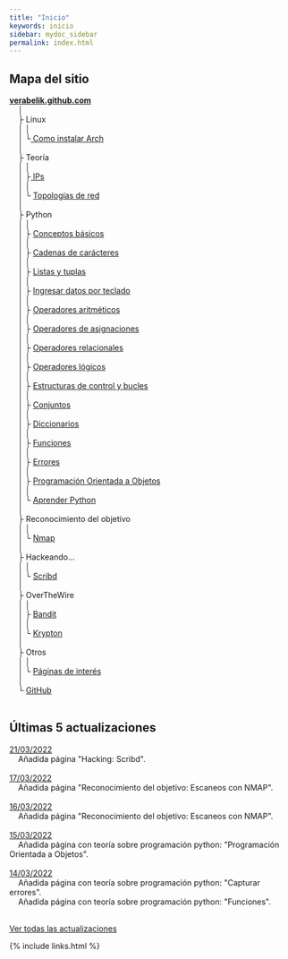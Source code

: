 ```yaml
---
title: "Inicio"
keywords: inicio
sidebar: mydoc_sidebar
permalink: index.html
---
```


## Mapa del sitio
<link href="css/miEstilo.css" rel="stylesheet" type="text/css">
<div id="tree">
<u><b>verabelik.github.com</b></u><br/>
&nbsp;&nbsp;&nbsp;&nbsp;│<br/>
&nbsp;&nbsp;&nbsp;&nbsp;├ Linux<br/>
&nbsp;&nbsp;&nbsp;&nbsp;│&nbsp;│<br/>
&nbsp;&nbsp;&nbsp;&nbsp;│&nbsp;└<a href="https://verabelik.github.io/mydoc_instalarArch.html"> Como instalar Arch</a><br/>
&nbsp;&nbsp;&nbsp;&nbsp;│<br/>
&nbsp;&nbsp;&nbsp;&nbsp;├ Teoría<br/>
&nbsp;&nbsp;&nbsp;&nbsp;│&nbsp;│<br/>
&nbsp;&nbsp;&nbsp;&nbsp;│&nbsp;├<a href="https://verabelik.github.io/mydoc_teoria_IP.html"> IPs</a><br/>
&nbsp;&nbsp;&nbsp;&nbsp;│&nbsp;│<br/>
&nbsp;&nbsp;&nbsp;&nbsp;│&nbsp;└ <a href="https://verabelik.github.io/mydoc_otw_krypton.html">Topologías de red</a><br/>
&nbsp;&nbsp;&nbsp;&nbsp;│<br/>
&nbsp;&nbsp;&nbsp;&nbsp;├ Python<br/>
&nbsp;&nbsp;&nbsp;&nbsp;│&nbsp;│<br/>
&nbsp;&nbsp;&nbsp;&nbsp;│&nbsp;├ <a href="https://verabelik.github.io/mydoc_python_basico.html">Conceptos básicos</a><br/>
&nbsp;&nbsp;&nbsp;&nbsp;│&nbsp;│<br/>
&nbsp;&nbsp;&nbsp;&nbsp;│&nbsp;├ <a href="https://verabelik.github.io/mydoc_python_cadenas.html">Cadenas de carácteres</a><br/>
&nbsp;&nbsp;&nbsp;&nbsp;│&nbsp;│<br/>
&nbsp;&nbsp;&nbsp;&nbsp;│&nbsp;├ <a href="https://verabelik.github.io/mydoc_python_listas_tuplas.html">Listas y tuplas</a><br/>
&nbsp;&nbsp;&nbsp;&nbsp;│&nbsp;│<br/>
&nbsp;&nbsp;&nbsp;&nbsp;│&nbsp;├ <a href="https://verabelik.github.io/mydoc_python_datos_teclado.html">Ingresar datos por teclado</a><br/>
&nbsp;&nbsp;&nbsp;&nbsp;│&nbsp;│<br/>
&nbsp;&nbsp;&nbsp;&nbsp;│&nbsp;├ <a href="https://verabelik.github.io/mydoc_python_operadores_aritmeticos.html">Operadores aritméticos</a><br/>
&nbsp;&nbsp;&nbsp;&nbsp;│&nbsp;│<br/>
&nbsp;&nbsp;&nbsp;&nbsp;│&nbsp;├ <a href="https://verabelik.github.io/mydoc_python_operadores_asignaciones.html">Operadores de asignaciones</a><br/>
&nbsp;&nbsp;&nbsp;&nbsp;│&nbsp;│<br/>
&nbsp;&nbsp;&nbsp;&nbsp;│&nbsp;├ <a href="https://verabelik.github.io/mydoc_python_operadores_relacionales.html">Operadores relacionales</a><br/>
&nbsp;&nbsp;&nbsp;&nbsp;│&nbsp;│<br/>
&nbsp;&nbsp;&nbsp;&nbsp;│&nbsp;├ <a href="https://verabelik.github.io/mydoc_python_operadores_logicos.html">Operadores lógicos</a><br/>
&nbsp;&nbsp;&nbsp;&nbsp;│&nbsp;│<br/>
&nbsp;&nbsp;&nbsp;&nbsp;│&nbsp;├ <a href="https://verabelik.github.io/mydoc_python_estructuras_control.html">Estructuras de control y bucles</a><br/>
&nbsp;&nbsp;&nbsp;&nbsp;│&nbsp;│<br/>
&nbsp;&nbsp;&nbsp;&nbsp;│&nbsp;├ <a href="https://verabelik.github.io/mydoc_python_conjuntos.html">Conjuntos</a><br/>
&nbsp;&nbsp;&nbsp;&nbsp;│&nbsp;│<br/>
&nbsp;&nbsp;&nbsp;&nbsp;│&nbsp;├ <a href="https://verabelik.github.io/mydoc_python_diccionarios.html">Diccionarios</a><br/>
&nbsp;&nbsp;&nbsp;&nbsp;│&nbsp;│<br/>
&nbsp;&nbsp;&nbsp;&nbsp;│&nbsp;├ <a href="https://verabelik.github.io/mydoc_python_funciones.html">Funciones</a><br/>
&nbsp;&nbsp;&nbsp;&nbsp;│&nbsp;│<br/>
&nbsp;&nbsp;&nbsp;&nbsp;│&nbsp;├ <a href="https://verabelik.github.io/mydoc_python_errores.html">Errores</a><br/>
&nbsp;&nbsp;&nbsp;&nbsp;│&nbsp;│<br/>
&nbsp;&nbsp;&nbsp;&nbsp;│&nbsp;├ <a href="https://verabelik.github.io/mydoc_python_clases.html">Programación Orientada a Objetos</a><br/>
&nbsp;&nbsp;&nbsp;&nbsp;│&nbsp;│<br/>
&nbsp;&nbsp;&nbsp;&nbsp;│&nbsp;└ <a href="https://verabelik.github.io/mydoc_python_aprender.html">Aprender Python</a><br/>
&nbsp;&nbsp;&nbsp;&nbsp;│<br/>
&nbsp;&nbsp;&nbsp;&nbsp;├ Reconocimiento del objetivo<br/>
&nbsp;&nbsp;&nbsp;&nbsp;│&nbsp;│<br/>
&nbsp;&nbsp;&nbsp;&nbsp;│&nbsp;└ <a href="https://verabelik.github.io/mydoc_reco_nmap.html">Nmap</a><br/>
&nbsp;&nbsp;&nbsp;&nbsp;│&nbsp;<br/>
&nbsp;&nbsp;&nbsp;&nbsp;├ Hackeando...<br/>
&nbsp;&nbsp;&nbsp;&nbsp;│&nbsp;│<br/>
&nbsp;&nbsp;&nbsp;&nbsp;│&nbsp;└ <a href="https://verabelik.github.io/mydoc_hackenado_scribd.html">Scribd</a><br/>
&nbsp;&nbsp;&nbsp;&nbsp;│&nbsp;<br/>
&nbsp;&nbsp;&nbsp;&nbsp;├ OverTheWire<br/>
&nbsp;&nbsp;&nbsp;&nbsp;│&nbsp;│<br/>
&nbsp;&nbsp;&nbsp;&nbsp;│&nbsp;├ <a href="https://verabelik.github.io/mydoc_otw_bandit.html">Bandit</a><br/>
&nbsp;&nbsp;&nbsp;&nbsp;│&nbsp;│<br/>
&nbsp;&nbsp;&nbsp;&nbsp;│&nbsp;└ <a href="https://verabelik.github.io/mydoc_otw_krypton.html">Krypton</a><br/>
&nbsp;&nbsp;&nbsp;&nbsp;│<br/>
&nbsp;&nbsp;&nbsp;&nbsp;├ Otros<br/>
&nbsp;&nbsp;&nbsp;&nbsp;│&nbsp;│<br/>
&nbsp;&nbsp;&nbsp;&nbsp;│&nbsp;└ <a href="https://verabelik.github.io/mydoc_otros_paginas_interes.html">Páginas de interés</a><br/>
&nbsp;&nbsp;&nbsp;&nbsp;│<br/>
&nbsp;&nbsp;&nbsp;&nbsp;└ <a href="https://github.com/Verabelik">GitHub</a><br/>
</div><br/>

## Últimas 5 actualizaciones
<u>21/03/2022</u><br/>
&nbsp;&nbsp;&nbsp;&nbsp;Añadida página "Hacking: Scribd".<br/><br/>
<u>17/03/2022</u><br/>
&nbsp;&nbsp;&nbsp;&nbsp;Añadida página "Reconocimiento del objetivo: Escaneos con NMAP".<br/><br/>
<u>16/03/2022</u><br/>
&nbsp;&nbsp;&nbsp;&nbsp;Añadida página "Reconocimiento del objetivo: Escaneos con NMAP".<br/><br/>
<u>15/03/2022</u><br/>
&nbsp;&nbsp;&nbsp;&nbsp;Añadida página con teoría sobre programación python: "Programación Orientada a Objetos".<br/><br/>
<u>14/03/2022</u><br/>
&nbsp;&nbsp;&nbsp;&nbsp;Añadida página con teoría sobre programación python: "Capturar errores".<br/>
&nbsp;&nbsp;&nbsp;&nbsp;Añadida página con teoría sobre programación python: "Funciones".<br/><br/>

<a href="https://verabelik.github.io/mydoc_actualizaciones.html">Ver todas las actualizaciones</a><br/>

{% include links.html %}
